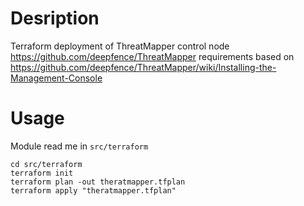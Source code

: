 # Desription

Terraform deployment of ThreatMapper control node https://github.com/deepfence/ThreatMapper requirements based on https://github.com/deepfence/ThreatMapper/wiki/Installing-the-Management-Console

# Usage
Module read me in `src/terraform`

```
cd src/terraform
terraform init
terraform plan -out theratmapper.tfplan
terraform apply "theratmapper.tfplan"
```